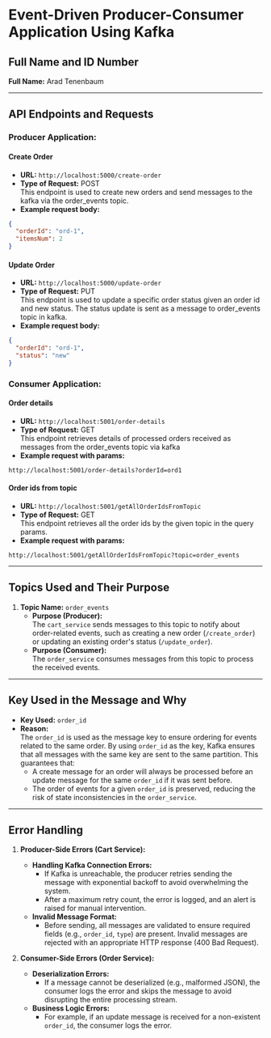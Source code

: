 # Event-Driven Producer-Consumer Application Using Kafka

## Full Name and ID Number

**Full Name:** Arad Tenenbaum

---

## API Endpoints and Requests

### Producer Application:

#### Create Order

- **URL:** `http://localhost:5000/create-order`
- **Type of Request:** POST  
  This endpoint is used to create new orders and send messages to the kafka via the order_events topic.
- **Example request body:**

```json
{
  "orderId": "ord-1",
  "itemsNum": 2
}
```

#### Update Order

- **URL:** `http://localhost:5000/update-order`
- **Type of Request:** PUT  
  This endpoint is used to update a specific order status given an order id and new status. The status update is sent as a message to order_events topic in kafka.
- **Example request body:**

```json
{
  "orderId": "ord-1",
  "status": "new"
}
```

### Consumer Application:

#### Order details

- **URL:** `http://localhost:5001/order-details`
- **Type of Request:** GET  
  This endpoint retrieves details of processed orders received as messages from the order_events topic via kafka
- **Example request with params:**

`http://localhost:5001/order-details?orderId=ord1`

#### Order ids from topic

- **URL:** `http://localhost:5001/getAllOrderIdsFromTopic`
- **Type of Request:** GET  
  This endpoint retrieves all the order ids by the given topic in the query params.
- **Example request with params:**

`http://localhost:5001/getAllOrderIdsFromTopic?topic=order_events`

---

## Topics Used and Their Purpose

1. **Topic Name:** `order_events`
   - **Purpose (Producer):**  
     The `cart_service` sends messages to this topic to notify about order-related events, such as creating a new order (`/create_order`) or updating an existing order's status (`/update_order`).
   - **Purpose (Consumer):**  
     The `order_service` consumes messages from this topic to process the received events.

---

## Key Used in the Message and Why

- **Key Used:** `order_id`
- **Reason:**  
  The `order_id` is used as the message key to ensure ordering for events related to the same order. By using `order_id` as the key, Kafka ensures that all messages with the same key are sent to the same partition. This guarantees that:
  - A create message for an order will always be processed before an update message for the same `order_id` if it was sent before.
  - The order of events for a given `order_id` is preserved, reducing the risk of state inconsistencies in the `order_service`.

---

## Error Handling

1. **Producer-Side Errors (Cart Service):**

   - **Handling Kafka Connection Errors:**
     - If Kafka is unreachable, the producer retries sending the message with exponential backoff to avoid overwhelming the system.
     - After a maximum retry count, the error is logged, and an alert is raised for manual intervention.
   - **Invalid Message Format:**
     - Before sending, all messages are validated to ensure required fields (e.g., `order_id`, `type`) are present. Invalid messages are rejected with an appropriate HTTP response (400 Bad Request).

2. **Consumer-Side Errors (Order Service):**

   - **Deserialization Errors:**
     - If a message cannot be deserialized (e.g., malformed JSON), the consumer logs the error and skips the message to avoid disrupting the entire processing stream.
   - **Business Logic Errors:**
     - For example, if an update message is received for a non-existent `order_id`, the consumer logs the error.
